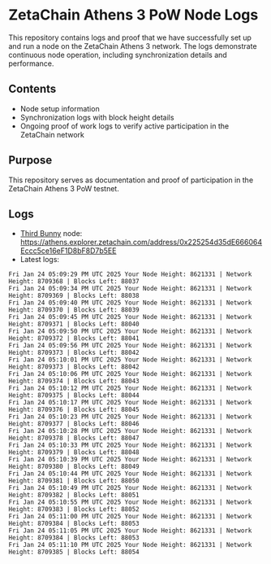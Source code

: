 # ZetaChain Athens 3 PoW Node Logs
This repository contains logs and proof that we have successfully set up and run a node on the ZetaChain Athens 3 network. The logs demonstrate continuous node operation, including synchronization details and performance.

## Contents
- Node setup information
- Synchronization logs with block height details
- Ongoing proof of work logs to verify active participation in the ZetaChain network

## Purpose
This repository serves as documentation and proof of participation in the ZetaChain Athens 3 PoW testnet.

## Logs

- [Third Bunny](https://thirdbunny.xyz/) node: https://athens.explorer.zetachain.com/address/0x225254d35dE666064Eccc5ce16eF1D8bF8D7b5EE
- Latest logs:
```
Fri Jan 24 05:09:29 PM UTC 2025 Your Node Height: 8621331 | Network Height: 8709368 | Blocks Left: 88037
Fri Jan 24 05:09:34 PM UTC 2025 Your Node Height: 8621331 | Network Height: 8709369 | Blocks Left: 88038
Fri Jan 24 05:09:40 PM UTC 2025 Your Node Height: 8621331 | Network Height: 8709370 | Blocks Left: 88039
Fri Jan 24 05:09:45 PM UTC 2025 Your Node Height: 8621331 | Network Height: 8709371 | Blocks Left: 88040
Fri Jan 24 05:09:50 PM UTC 2025 Your Node Height: 8621331 | Network Height: 8709372 | Blocks Left: 88041
Fri Jan 24 05:09:56 PM UTC 2025 Your Node Height: 8621331 | Network Height: 8709373 | Blocks Left: 88042
Fri Jan 24 05:10:01 PM UTC 2025 Your Node Height: 8621331 | Network Height: 8709373 | Blocks Left: 88042
Fri Jan 24 05:10:06 PM UTC 2025 Your Node Height: 8621331 | Network Height: 8709374 | Blocks Left: 88043
Fri Jan 24 05:10:12 PM UTC 2025 Your Node Height: 8621331 | Network Height: 8709375 | Blocks Left: 88044
Fri Jan 24 05:10:17 PM UTC 2025 Your Node Height: 8621331 | Network Height: 8709376 | Blocks Left: 88045
Fri Jan 24 05:10:23 PM UTC 2025 Your Node Height: 8621331 | Network Height: 8709377 | Blocks Left: 88046
Fri Jan 24 05:10:28 PM UTC 2025 Your Node Height: 8621331 | Network Height: 8709378 | Blocks Left: 88047
Fri Jan 24 05:10:33 PM UTC 2025 Your Node Height: 8621331 | Network Height: 8709379 | Blocks Left: 88048
Fri Jan 24 05:10:39 PM UTC 2025 Your Node Height: 8621331 | Network Height: 8709380 | Blocks Left: 88049
Fri Jan 24 05:10:44 PM UTC 2025 Your Node Height: 8621331 | Network Height: 8709381 | Blocks Left: 88050
Fri Jan 24 05:10:49 PM UTC 2025 Your Node Height: 8621331 | Network Height: 8709382 | Blocks Left: 88051
Fri Jan 24 05:10:55 PM UTC 2025 Your Node Height: 8621331 | Network Height: 8709383 | Blocks Left: 88052
Fri Jan 24 05:11:00 PM UTC 2025 Your Node Height: 8621331 | Network Height: 8709384 | Blocks Left: 88053
Fri Jan 24 05:11:05 PM UTC 2025 Your Node Height: 8621331 | Network Height: 8709384 | Blocks Left: 88053
Fri Jan 24 05:11:10 PM UTC 2025 Your Node Height: 8621331 | Network Height: 8709385 | Blocks Left: 88054
```
